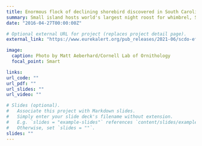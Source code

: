 ```yaml
---
title: Enormous flock of declining shorebird discovered in South Carolina
summary: Small island hosts world's largest night roost for whimbrel, SCDNR News Release 15 June 2021
date: "2016-04-27T00:00:00Z"

# Optional external URL for project (replaces project detail page).
external_link: "https://www.eurekalert.org/pub_releases/2021-06/scdo-efo061421.php"

image:
  caption: Photo by Matt Aeberhard/Cornell Lab of Ornithology
  focal_point: Smart

links:
url_code: ""
url_pdf: ""
url_slides: ""
url_video: ""

# Slides (optional).
#   Associate this project with Markdown slides.
#   Simply enter your slide deck's filename without extension.
#   E.g. `slides = "example-slides"` references `content/slides/example-slides.md`.
#   Otherwise, set `slides = ""`.
slides: ""
---
```

